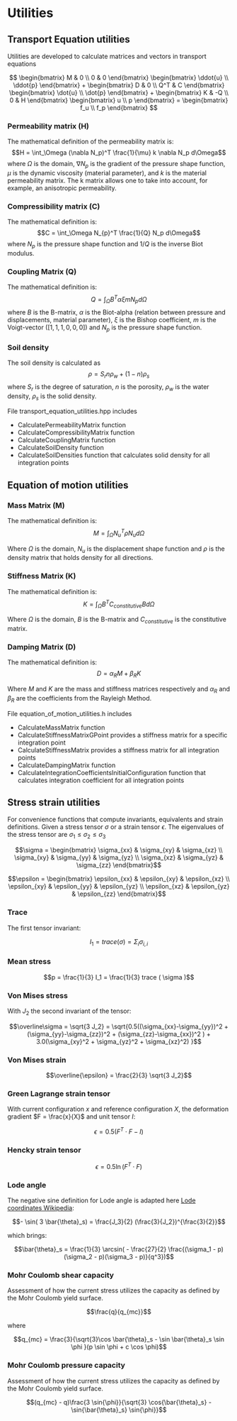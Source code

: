 # Utilities


## Transport Equation utilities

Utilities are developed to calculate matrices and vectors in transport equations

$$ \begin{bmatrix} M & 0 \\
                   0 & 0 \end{bmatrix} \begin{bmatrix} \ddot{u} \\
                                                       \ddot{p} \end{bmatrix}  +
   \begin{bmatrix} D & 0 \\
                   Q^T & C \end{bmatrix} \begin{bmatrix} \dot{u} \\
                                                          \dot{p} \end{bmatrix}  +
   \begin{bmatrix} K & -Q \\
                   0 & H \end{bmatrix} \begin{bmatrix} u \\
                                                       p \end{bmatrix} =
   \begin{bmatrix} f_u \\
                   f_p \end{bmatrix} $$

### Permeability matrix (H)

The mathematical definition of the permeability matrix is:
$$H = \int_\Omega (\nabla N_p)^T \frac{1}{\mu} k \nabla N_p d\Omega$$
where $\Omega$ is the domain, $\nabla N_p$ is the gradient of the pressure shape function, $\mu$ is the dynamic viscosity (material parameter), and $k$ is the material permeability matrix. The k matrix allows one to take into account, for example, an anisotropic permeability. 

### Compressibility matrix (C)

The mathematical definition is:
$$C = \int_\Omega N_{p}^T \frac{1}{Q} N_p d\Omega$$
where $N_p$ is the pressure shape function and $1/Q$ is the inverse Biot modulus.

### Coupling Matrix (Q)

The mathematical definition is:
$$Q = \int_\Omega B^T \alpha \xi m N_p d\Omega$$
where $B$ is the B-matrix, $\alpha$ is the Biot-alpha (relation between pressure and displacements, material parameter), $\xi$ is the Bishop coefficient, $m$ is the Voigt-vector ($[1,1,1,0,0,0]$) and $N_p$ is the pressure shape function.

### Soil density

The soil density is calculated as
$$\rho= S_r n \rho_w + (1 - n ) \rho_s$$
where $S_r$ is the degree of saturation, $n$ is the porosity, $\rho_w$ is the water density, $\rho_s$ is the solid density. 

File transport_equation_utilities.hpp includes 

-  CalculatePermeabilityMatrix function
-  CalculateCompressibilityMatrix function
-  CalculateCouplingMatrix function
-  CalculateSoilDensity function
-  CalculateSoilDensities function that calculates solid density for all integration points

## Equation of motion utilities

### Mass Matrix (M)

The mathematical definition is:
$$M = \int_\Omega N_{u}^T \rho N_u d\Omega$$

Where $\Omega$ is the domain, $N_u$ is the displacement shape function and $\rho$ is the density matrix that holds density for all directions.

### Stiffness Matrix (K)

The mathematical definition is:
$$K = \int_\Omega B^T C_{constitutive} B d\Omega$$

Where $\Omega$ is the domain, $B$ is the B-matrix and $C_{constitutive}$ is the constitutive matrix.


### Damping Matrix (D)

The mathematical definition is:
$$D = \alpha_R M + \beta_R K$$

Where $M$ and $K$ are the mass and stiffness  matrices respectively and $\alpha_R$ and $\beta_R$ are the coefficients from the Rayleigh Method.

File equation_of_motion_utilities.h includes 
-  CalculateMassMatrix function
-  CalculateStiffnessMatrixGPoint provides a stiffness matrix for a specific integration point
-  CalculateStiffnessMatrix provides a stiffness matrix for all integration points
-  CalculateDampingMatrix function
-  CalculateIntegrationCoefficientsInitialConfiguration function that calculates integration coefficient for all integration points

## Stress strain utilities

For convenience functions that compute invariants, equivalents and strain definitions.
Given a stress tensor $\sigma$ or a strain tensor $\epsilon$. The eigenvalues of the stress tensor are $\sigma_1 \le \sigma_2 \le \sigma_3$

$$\sigma = \begin{bmatrix} \sigma_{xx} & \sigma_{xy} & \sigma_{xz} \\
                           \sigma_{xy} & \sigma_{yy} & \sigma_{yz} \\
                           \sigma_{xz} & \sigma_{yz} & \sigma_{zz}  \end{bmatrix}$$

$$\epsilon = \begin{bmatrix} \epsilon_{xx} & \epsilon_{xy} & \epsilon_{xz} \\
                             \epsilon_{xy} & \epsilon_{yy} & \epsilon_{yz} \\
                             \epsilon_{xz} & \epsilon_{yz} & \epsilon_{zz}  \end{bmatrix}$$

### Trace

The first tensor invariant:

$$I_1 = trace(\sigma) = \Sigma_i \sigma_{i,i}$$

### Mean stress

$$p = \frac{1}{3} I_1 = \frac{1}{3} trace ( \sigma )$$

### Von Mises stress

With $J_2$ the second invariant of the tensor:

$$\overline\sigma = \sqrt{3 J_2} = \sqrt{0.5((\sigma_{xx}-\sigma_{yy})^2 +
                                 (\sigma_{yy}-\sigma_{zz})^2 +
                                 (\sigma_{zz}-\sigma_{xx})^2 ) +
                            3.0(\sigma_{xy}^2 + \sigma_{yz}^2 + \sigma_{xz}^2) }$$

### Von Mises strain

$$\overline{\epsilon} = \frac{2}{3} \sqrt{3 J_2}$$

### Green Lagrange strain tensor

With current configuration $x$ and reference configuration $X$, the deformation gradient $F = \frac{x}{X}$ and unit tensor $I$:

$$\epsilon = 0.5 ( F^T \cdot F - I )$$

### Hencky strain tensor

$$\epsilon = 0.5 \ln ( F^T \cdot F )$$

### Lode angle

The negative sine definition for Lode angle is adapted here [Lode coordinates Wikipedia](https://en.wikipedia.org/wiki/Lode_coordinates):

$$- \sin( 3 \bar{\theta}_s) = \frac{J_3}{2} (\frac{3}{J_2})^{\frac{3}{2}}$$

which brings:

$$\bar{\theta}_s = \frac{1}{3} \arcsin( - \frac{27}{2} \frac{(\sigma_1 - p)(\sigma_2 - p)(\sigma_3 - p)}{q^3})$$

### Mohr Coulomb shear capacity

Assessment of how the current stress utilizes the capacity as defined by the Mohr Coulomb yield surface.

$$\frac{q}{q_{mc}}$$

where

$$q_{mc} = \frac{3}{\sqrt{3}\cos \bar{\theta}_s - \sin \bar{\theta}_s \sin \phi }(p \sin \phi + c \cos \phi)$$

### Mohr Coulomb pressure capacity

Assessment of how the current stress utilizes the capacity as defined by the Mohr Coulomb yield surface.

$$(q_{mc} - q)\frac{3 \sin{\phi}}{\sqrt{3} \cos{\bar{\theta}_s} - \sin{\bar{\theta}_s} \sin{\phi}}$$
